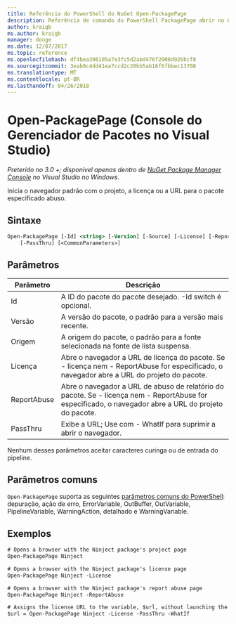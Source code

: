 ```yaml
---
title: Referência do PowerShell do NuGet Open-PackagePage
description: Referência de comando do PowerShell PackagePage abrir no Console do Gerenciador de pacotes do NuGet no Visual Studio.
author: kraigb
ms.author: kraigb
manager: douge
ms.date: 12/07/2017
ms.topic: reference
ms.openlocfilehash: df4bea390105a7e3fc5d2abd476f2908d92bbcf8
ms.sourcegitcommit: 3eab9c4dd41ea7ccd2c28bb5ab16f6fbbec13708
ms.translationtype: MT
ms.contentlocale: pt-BR
ms.lasthandoff: 04/26/2018
---
```

# <a name="open-packagepage-package-manager-console-in-visual-studio"></a>Open-PackagePage (Console do Gerenciador de Pacotes no Visual Studio)

*Preterido no 3.0 +; disponível apenas dentro de [NuGet Package Manager Console](package-manager-console.md) no Visual Studio no Windows.*

Inicia o navegador padrão com o projeto, a licença ou a URL para o pacote especificado abuso.

## <a name="syntax"></a>Sintaxe

```ps
Open-PackagePage [-Id] <string> [-Version] [-Source] [-License] [-ReportAbuse]
    [-PassThru] [<CommonParameters>]
```

## <a name="parameters"></a>Parâmetros

| Parâmetro | Descrição |
| --- | --- |
| Id | A ID do pacote do pacote desejado. -Id switch é opcional. |
| Versão | A versão do pacote, o padrão para a versão mais recente. |
| Origem | A origem do pacote, o padrão para a fonte selecionada na fonte de lista suspensa. |
| Licença | Abre o navegador a URL de licença do pacote. Se - licença nem - ReportAbuse for especificado, o navegador abre a URL do projeto do pacote. |
| ReportAbuse | Abre o navegador a URL de abuso de relatório do pacote. Se - licença nem - ReportAbuse for especificado, o navegador abre a URL do projeto do pacote. |
| PassThru | Exibe a URL; Use com - WhatIf para suprimir a abrir o navegador. |

Nenhum desses parâmetros aceitar caracteres curinga ou de entrada do pipeline.

## <a name="common-parameters"></a>Parâmetros comuns

`Open-PackagePage` suporta as seguintes [parâmetros comuns do PowerShell](http://go.microsoft.com/fwlink/?LinkID=113216): depuração, ação de erro, ErrorVariable, OutBuffer, OutVariable, PipelineVariable, WarningAction, detalhado e WarningVariable.

## <a name="examples"></a>Exemplos

```ps
# Opens a browser with the Ninject package's project page
Open-PackagePage Ninject

# Opens a browser with the Ninject package's license page
Open-PackagePage Ninject -License

# Opens a browser with the Ninject package's report abuse page  
Open-PackagePage Ninject -ReportAbuse

# Assigns the license URL to the variable, $url, without launching the browser
$url = Open-PackagePage Ninject -License -PassThru -WhatIf
```